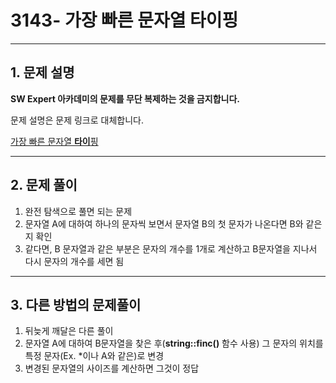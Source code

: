# 3143- 가장 빠른 문자열 타이핑

<hr/>

## 1. 문제 설명

**SW Expert 아카데미의 문제를 무단 복제하는 것을 금지합니다.**

문제 설명은 문제 링크로 대체합니다.

[가장 빠른 문자열 **타이**핑](<https://swexpertacademy.com/main/code/problem/problemDetail.do?contestProbId=AV_65wkqsb4DFAWS&categoryId=AV_65wkqsb4DFAWS&categoryType=CODE>)

------

## 2. 문제 풀이

1. 완전 탐색으로 풀면 되는 문제
2. 문자열 A에 대하여 하나의 문자씩 보면서 문자열 B의 첫 문자가 나온다면 B와 같은 지 확인
3. 같다면, B 문자열과 같은 부분은 문자의 개수를 1개로 계산하고 B문자열을 지나서 다시 문자의 개수를 세면 됨

------

## 3. 다른 방법의 문제풀이

1. 뒤늦게 깨달은 다른 풀이
2. 문자열 A에 대하여 B문자열을 찾은 후(**string::finc()** 함수 사용) 그 문자의 위치를 특정 문자(Ex. *이나 A와 같은)로 변경
3. 변경된 문자열의 사이즈를 계산하면 그것이 정답